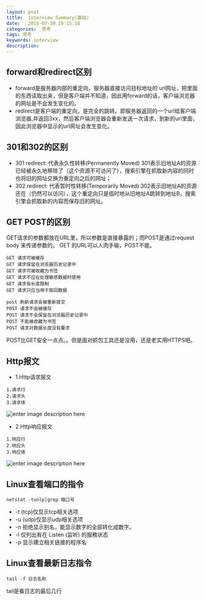 ```yaml
---
layout: post
title:  Interview Summary(基础)
date:   2018-07-30 19:15:10
categories:  思考
tags: 思考
keywords: interview
description: 
---
```



## forward和redirect区别
* forward是服务器内部的重定向，服务器直接访问目标地址的 url网址，把里面的东西读取出来，但是客户端并不知道，因此用forward的话，客户端浏览器的网址是不会发生变化的。
* redirect是客户端的重定向，是完全的跳转。即服务器返回的一个url给客户端浏览器,并返回3xx，然后客户端浏览器会重新发送一次请求，到新的url里面，因此浏览器中显示的url网址会发生变化。 

## 301和302的区别
* 301 redirect: 代表永久性转移(Permanently Moved) 301表示旧地址A的资源已经被永久地移除了（这个资源不可访问了），搜索引擎在抓取新内容的同时也将旧的网址交换为重定向之后的网址；
* 302 redirect: 代表暂时性转移(Temporarily Moved) 302表示旧地址A的资源还在（仍然可以访问），这个重定向只是临时地从旧地址A跳转到地址B，搜索引擎会抓取新的内容而保存旧的网址。

## GET POST的区别
GET请求的参数都放在URL里，所以参数是直接暴露的；而POST是通过request body 来传递参数的。
GET 的URL可以人肉手输，POST不能。
```
GET 请求可被缓存
GET 请求保留在浏览器历史记录中
GET 请求可被收藏为书签
GET 请求不应在处理敏感数据时使用
GET 请求有长度限制
GET 请求只应当用于取回数据
```
```
post 刷新请求会被重新提交
POST 请求不会被缓存
POST 请求不会保留在浏览器历史记录中
POST 不能被收藏为书签
POST 请求对数据长度没有要求
```
POST比GET安全一点点。。但是面对抓包工具还是没用，还是老实用HTTPS吧。

## Http报文
* 1.Http请求报文
```
1.请求行
2.请求头
3.请求体
```
![enter image description here](http://p7lixluhf.bkt.clouddn.com/http1.jpg)

* 2.Http响应报文
```
1.响应行
2.响应头
3.响应体
```
![enter image description here](http://p7lixluhf.bkt.clouddn.com/http2.jpg)



## Linux查看端口的指令
```
netstat -tunlp|grep 端口号
```
* -t (tcp)仅显示tcp相关选项
* -u (udp)仅显示udp相关选项
* -n 拒绝显示别名，能显示数字的全部转化成数字。
* -l 仅列出有在 Listen (监听) 的服務状态
* -p 显示建立相关链接的程序名
## Linux查看最新日志指令
```
tail -f 日志名称
```
tail是看日志的最后几行
